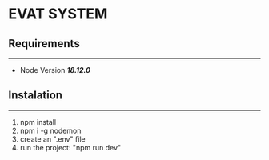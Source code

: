 # EVAT SYSTEM

## Requirements

---

- Node Version **_18.12.0_**

## Instalation

---

1. npm install
2. npm i -g nodemon
3. create an ".env" file
4. run the project: "npm run dev"

